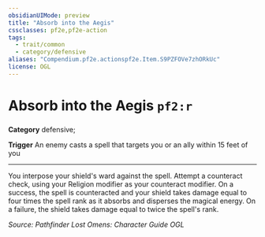 ```yaml
---
obsidianUIMode: preview
title: "Absorb into the Aegis"
cssclasses: pf2e,pf2e-action
tags:
  - trait/common
  - category/defensive
aliases: "Compendium.pf2e.actionspf2e.Item.S9PZFOVe7zhORkUc"
license: OGL
---
```

# Absorb into the Aegis `pf2:r`

### 

**Category** defensive; 




**Trigger** An enemy casts a spell that targets you or an ally within 15 feet of you

* * *

You interpose your shield's ward against the spell. Attempt a counteract check, using your Religion modifier as your counteract modifier. On a success, the spell is counteracted and your shield takes damage equal to four times the spell rank as it absorbs and disperses the magical energy. On a failure, the shield takes damage equal to twice the spell's rank.

*Source: Pathfinder Lost Omens: Character Guide*
*OGL*
